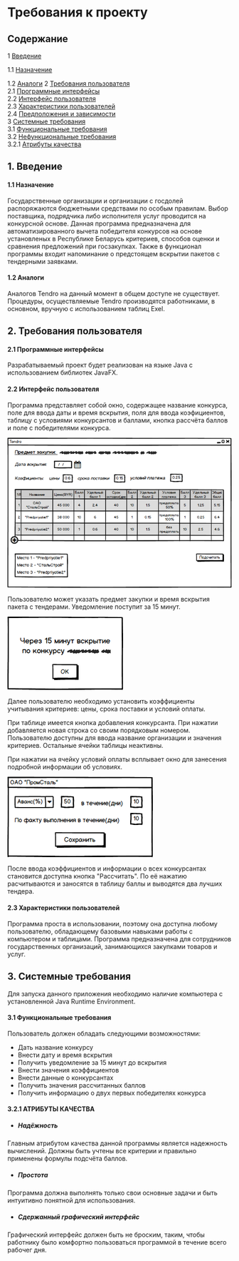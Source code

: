 # Требования к проекту
## Содержание
1 [Введение](#intro) 

1.1 [Назначение](#assigment)

1.2 [Аналоги](#analogs) 
2 [Требования пользователя](#user_requirements)  
2.1 [Программные интерфейсы](#software_interfaces)  
2.2 [Интерфейс пользователя](#user_interface)  
2.3 [Характеристики пользователей](#user_specifications)     
2.4 [Предположения и зависимости](#assumptions_and_dependencies)  
3 [Системные требования](#system_requirements)  
3.1 [Функциональные требования](#functional_requirements)  
3.2 [Нефункциональные требования](#non-functional_requirements)  
3.2.1 [Атрибуты качества](#quality_attributes)

<a name="intro"/>

## 1. Введение

<a name="assignment"/>

#### 1.1 Назначение
Государственные организации и организации с госдолей распоряжаются бюджетными средствами по особым правилам. Выбор поставщика, подрядчика либо исполнителя услуг проводится на конкурсной основе. Данная программа предназначена для автоматизированного вычета победителя конкурсов на основе установленых в Республике Беларусь критериев, способов оценки и сравнения предложений при госзакупках. Также в функционал программы входит напоминание о предстоящем вскрытии пакетов с тендерными заявками.

<a name="analogs"/>

#### 1.2 Аналоги
Аналогов Tendro на данный момент в общем доступе не существует. Процедуры, осуществляемые Tendro производятся работниками, в основном, вручную с использованием таблиц Exel.

<a name="user_requirements"/>

## 2. Требования пользователя

<a name="software_interfaces"/>

#### 2.1 Программные интерфейсы
Разрабатываемый проект будет реализован на языке Java c использованием библиотек JavaFX.

<a name="user_interface"/>

#### 2.2 Интерфейс пользователя
 Программа представляет собой окно, содержащее название конкурса, поле для ввода даты и время вскрытия, поля для ввода коэфициентов, таблицу с условиями конкурсантов и баллами, кнопка рассчёта баллов и поле с победителями конкурса.
 
 ![MainWindow](https://github.com/WioWio/Tendro/blob/master/Mockups/TendroMainWindow.png "MainWindow")
 
Пользователю может указать предмет закупки и время вскрытия пакета с тендерами. Уведомление поступит за 15 минут.

![Notification](https://github.com/WioWio/Tendro/blob/master/Mockups/NotificationWindow.png "Notification")
 
 Далее пользователю необходимо установить коэффициенты учитывания критериев: цены, срока поставки и условий оплаты.
 
 При таблице имеется кнопка добавления конкурсанта. При нажатии добавляется новая строка со своим порядковым номером. Пользователю доступны для ввода название организации и значения критериев. Остальные ячейки таблицы неактивны.
 
 При нажатии на ячейку условий оплаты всплывает окно для занесения подробной информации об условиях.
 
 ![PayConditions](https://github.com/WioWio/Tendro/blob/master/Mockups/PayConditionsInput.png "PayConditions")
 
 После ввода коэффициентов и информации о всех конкурсантах становится доступна кнопка "Рассчитать". По её нажатию расчитываются и заносятся в таблицу баллы и выводятся два лучших тендера.
 
 
 <a name="user_specifications"/>
 
 #### 2.3 Характеристики пользователей
Программа проста в использовании, поэтому она доступна любому пользователю, обладающему базовыми навыками работы с компьютером и таблицами. Программа предназначена для сотрудников государственных организаций, занимающихся закупками товаров и услуг.
<a name="system_requirements"/>

## 3. Системные требования
Для запуска данного приложения необходимо наличие компьютера с установленной Java Runtime Environment.
<a name="functional_requirements"/>

#### 3.1 Функциональные требования
Пользователь должен обладать следующими возможностями:
- Дать название конкурсу
- Внести дату и время вскрытия
- Получить уведомление за 15 минут до вскрытия
- Внести значения коэффициентов
- Внести данные о конкурсантах
- Получить значения рассчитанных баллов
- Получить информацию о двух первых победителях конкурса

#### 3.2.1 АТРИБУТЫ КАЧЕСТВА
 - ##### Надёжность
Главным атрибутом качества данной программы является надежность вычислений. Должны быть учтены все критерии и правильно применены формулы подсчёта баллов.
 - ##### Простота
Программа должна выполнять только свои основные задачи и быть интуитивно понятной для использования.
- ##### Сдержанный графический интерфейс
Графический интерфейс должен быть не броским, таким, чтобы работнику было комфортно пользоваться программой в течение всего рабочег дня.
